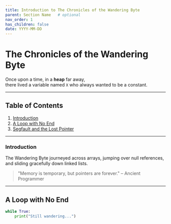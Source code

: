 ```yaml
---
title: Introduction to The Chronicles of the Wandering Byte
parent: Section Name   # optional
nav_order: 1
has_children: false
date: YYYY-MM-DD
---
```


# The Chronicles of the Wandering Byte

Once upon a time, in a **heap** far away,  
there lived a variable named `X` who always wanted to be a constant.

---

## Table of Contents
1. [Introduction](#introduction)
2. [A Loop with No End](#a-loop-with-no-end)
3. [Segfault and the Lost Pointer](#segfault-and-the-lost-pointer)

---

### Introduction
The Wandering Byte journeyed across arrays, jumping over null references,  
and sliding gracefully down linked lists.

> "Memory is temporary, but pointers are forever." – Ancient Programmer

---

## A Loop with No End
```python
while True:
    print("Still wandering...")
